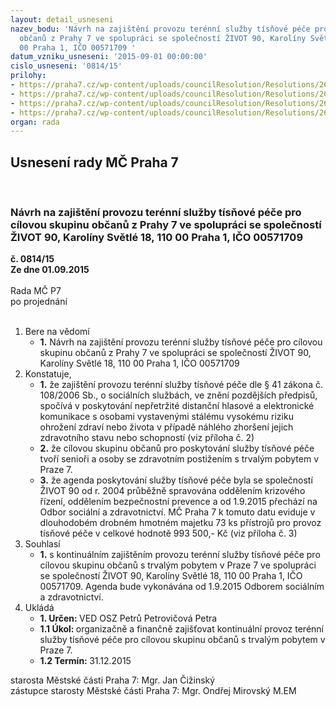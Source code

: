```yaml
---
layout: detail_usneseni
nazev_bodu: 'Návrh na zajištění provozu terénní služby tísňové péče pro cílovou skupinu
  občanů z Prahy 7 ve spolupráci se společností ŽIVOT 90, Karolíny Světlé 18, 110
  00 Praha 1, IČO 00571709 '
datum_vzniku_usneseni: '2015-09-01 00:00:00'
cislo_usneseni: '0814/15'
prilohy:
- https://praha7.cz/wp-content/uploads/councilResolution/Resolutions/26035/55-15-dz_aerion.doc
- https://praha7.cz/wp-content/uploads/councilResolution/Resolutions/26035/55-15-popis_t%c3%ads%c5%88ov%c3%a9_p%c3%a9%c4%8de_areion.pdf
- https://praha7.cz/wp-content/uploads/councilResolution/Resolutions/26035/55-15-seznam_p%c5%99%c3%adstroj%c5%af_t%c3%ads%c5%88ov%c3%a9ho_vol%c3%a1n%c3%ad.pdf
- https://praha7.cz/wp-content/uploads/councilResolution/Resolutions/26035/55-15-vypis_zivot_90.pdf
organ: rada
---
```

<div id="ucUsn_pList" class="usn">
	<span><h2>Usnesení rady MČ Praha 7 </h2>
<br></span><div class="standBody">
<span><h3>Návrh na zajištění provozu terénní služby tísňové péče pro cílovou skupinu občanů z Prahy 7 ve spolupráci se společností ŽIVOT 90, Karolíny Světlé 18, 110 00 Praha 1, IČO 00571709 </h3></span><div class="center">
		<strong>č. 0814/15</strong><br>
	</div>
<div class="center">
		<strong>Ze dne 01.09.2015</strong><br><br>
	</div>Rada MČ P7<br> po projednání<br><br><ol>
<li>Bere na vědomí<ul><li>
<strong>1.</strong> Návrh na zajištění provozu terénní služby tísňové péče pro cílovou skupinu občanů z Prahy 7 ve spolupráci se společností ŽIVOT 90, Karolíny Světlé 18, 110 00 Praha 1, IČO 00571709 </li></ul>
</li>
<li>Konstatuje,<ul>
<li>
<strong>1.</strong> že zajištění provozu terénní služby tísňové péče dle § 41 zákona č. 108/2006 Sb., o sociálních službách, ve znění pozdějších předpisů, spočívá v poskytování nepřetržité distanční hlasové a elektronické komunikace s osobami vystavenými stálému vysokému riziku ohrožení zdraví nebo života v případě náhlého zhoršení jejich zdravotního stavu nebo schopností (viz příloha č. 2) </li>
<li>
<strong>2.</strong> že cílovou skupinu občanů pro poskytování služby tísňové péče tvoří senioři a osoby se zdravotním postižením s trvalým pobytem v Praze 7.  </li>
<li>
<strong>3.</strong> že agenda poskytování služby tísňové péče byla se společností ŽIVOT 90 od r. 2004 průběžně spravována oddělením krizového řízení, oddělením bezpečnostní prevence a od 1.9.2015 přechází na Odbor sociální a zdravotnictví. MČ Praha 7  k tomuto datu eviduje v dlouhodobém drobném hmotném majetku 73 ks přístrojů pro provoz tísňové péče v celkové hodnotě 993 500,- Kč (viz příloha č. 3)</li>
</ul>
</li>
<li>Souhlasí<ul><li>
<strong>1.</strong> s kontinuálním zajištěním provozu terénní služby tísňové péče pro cílovou skupinu občanů s trvalým pobytem v Praze 7 ve spolupráci se společností ŽIVOT 90, Karolíny Světlé 18, 110 00 Praha 1, IČO 00571709. Agenda bude vykonávána od 1.9.2015 Odborem sociálním a zdravotnictví. </li></ul>
</li>
<li>Ukládá<ul>
<li>
<strong>1. Určen: </strong>VED OSZ Petrů Petrovičová Petra</li>
<li>
<strong>1.1 Úkol: </strong>organizačně a finančně zajišťovat kontinuální provoz terénní služby tísňové péče pro cílovou skupinu občanů s trvalým pobytem v Praze 7.  </li>
<li>
<strong>1.2 Termín: </strong>31.12.2015</li>
</ul>
</li>
</ol>starosta Městské části Praha 7: Mgr. Jan Čižinský<br>zástupce starosty Městské části Praha 7: Mgr. Ondřej Mirovský M.EM 
</div>
</div>